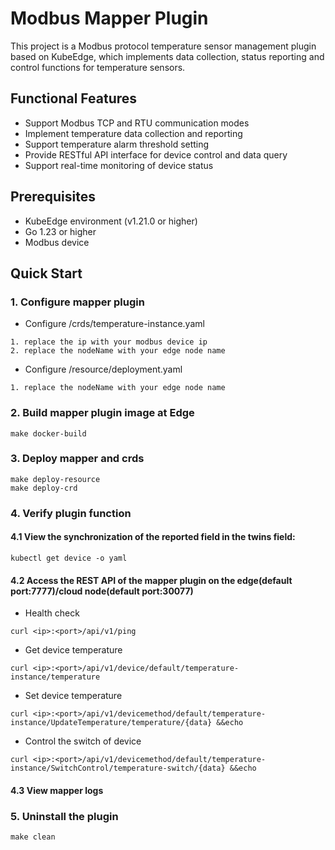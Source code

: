 # Modbus Mapper Plugin

This project is a Modbus protocol temperature sensor management plugin based on KubeEdge, which implements data collection, status reporting and control functions for temperature sensors.

## Functional Features

- Support Modbus TCP and RTU communication modes
- Implement temperature data collection and reporting
- Support temperature alarm threshold setting
- Provide RESTful API interface for device control and data query
- Support real-time monitoring of device status


## Prerequisites

- KubeEdge environment (v1.21.0 or higher)
- Go 1.23 or higher
- Modbus device

## Quick Start

### 1. Configure mapper plugin
- Configure /crds/temperature-instance.yaml
```
1. replace the ip with your modbus device ip 
2. replace the nodeName with your edge node name
```
- Configure /resource/deployment.yaml
```
1. replace the nodeName with your edge node name
```
### 2. Build mapper plugin image at Edge
```
make docker-build
```
### 3. Deploy mapper and crds
```
make deploy-resource
make deploy-crd
```
### 4. Verify plugin function
#### 4.1 View the synchronization of the reported field in the twins field:
```
kubectl get device -o yaml
```
#### 4.2 Access the REST API of the mapper plugin on the edge(default port:7777)/cloud node(default port:30077)
- Health check
```
curl <ip>:<port>/api/v1/ping
```

- Get device temperature
```
curl <ip>:<port>/api/v1/device/default/temperature-instance/temperature
```

- Set device temperature
```
curl <ip>:<port>/api/v1/devicemethod/default/temperature-instance/UpdateTemperature/temperature/{data} &&echo
```
- Control the switch of device
```
curl <ip>:<port>/api/v1/devicemethod/default/temperature-instance/SwitchControl/temperature-switch/{data} &&echo
```

#### 4.3 View mapper logs

### 5. Uninstall the plugin
```
make clean
```
